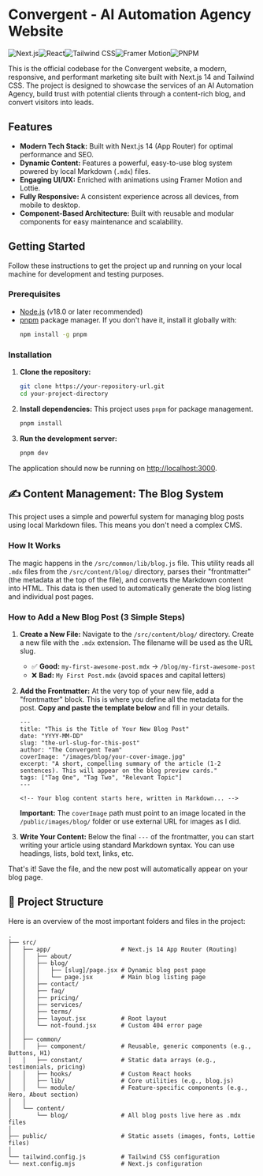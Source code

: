 # Convergent - AI Automation Agency Website

![Next.js](https://img.shields.io/badge/next.js-000000?style=for-the-badge&logo=nextdotjs&logoColor=white)![React](https://img.shields.io/badge/React-20232A?style=for-the-badge&logo=react&logoColor=61DAFB)![Tailwind CSS](https://img.shields.io/badge/tailwindcss-%2338B2AC.svg?style=for-the-badge&logo=tailwind-css&logoColor=white)![Framer Motion](https://img.shields.io/badge/Framer-black?style=for-the-badge&logo=framer&logoColor=blue)![PNPM](https://img.shields.io/badge/pnpm-F69220?style=for-the-badge&logo=pnpm&logoColor=white)

This is the official codebase for the Convergent website, a modern, responsive, and performant marketing site built with Next.js 14 and Tailwind CSS. The project is designed to showcase the services of an AI Automation Agency, build trust with potential clients through a content-rich blog, and convert visitors into leads.

## Features

- **Modern Tech Stack:** Built with Next.js 14 (App Router) for optimal performance and SEO.
- **Dynamic Content:** Features a powerful, easy-to-use blog system powered by local Markdown (`.mdx`) files.
- **Engaging UI/UX:** Enriched with animations using Framer Motion and Lottie.
- **Fully Responsive:** A consistent experience across all devices, from mobile to desktop.
- **Component-Based Architecture:** Built with reusable and modular components for easy maintenance and scalability.

## Getting Started

Follow these instructions to get the project up and running on your local machine for development and testing purposes.

### Prerequisites

- [Node.js](https://nodejs.org/en/) (v18.0 or later recommended)
- [pnpm](https://pnpm.io/) package manager. If you don't have it, install it globally with:
  ```bash
  npm install -g pnpm
  ```

### Installation

1.  **Clone the repository:**

    ```bash
    git clone https://your-repository-url.git
    cd your-project-directory
    ```

2.  **Install dependencies:**
    This project uses `pnpm` for package management.

    ```bash
    pnpm install
    ```

3.  **Run the development server:**
    ```bash
    pnpm dev
    ```

The application should now be running on [http://localhost:3000](http://localhost:3000).

## ✍️ Content Management: The Blog System

This project uses a simple and powerful system for managing blog posts using local Markdown files. This means you don't need a complex CMS.

### How It Works

The magic happens in the `/src/common/lib/blog.js` file. This utility reads all `.mdx` files from the `/src/content/blog/` directory, parses their "frontmatter" (the metadata at the top of the file), and converts the Markdown content into HTML. This data is then used to automatically generate the blog listing and individual post pages.

### How to Add a New Blog Post (3 Simple Steps)

1.  **Create a New File:**
    Navigate to the `/src/content/blog/` directory. Create a new file with the `.mdx` extension. The filename will be used as the URL slug.

    - ✅ **Good:** `my-first-awesome-post.mdx` -> `/blog/my-first-awesome-post`
    - ❌ **Bad:** `My First Post.mdx` (avoid spaces and capital letters)

2.  **Add the Frontmatter:**
    At the very top of your new file, add a "frontmatter" block. This is where you define all the metadata for the post. **Copy and paste the template below** and fill in your details.

    ```mdx
    ---
    title: "This is the Title of Your New Blog Post"
    date: "YYYY-MM-DD"
    slug: "the-url-slug-for-this-post"
    author: "The Convergent Team"
    coverImage: "/images/blog/your-cover-image.jpg"
    excerpt: "A short, compelling summary of the article (1-2 sentences). This will appear on the blog preview cards."
    tags: ["Tag One", "Tag Two", "Relevant Topic"]
    ---

    <!-- Your blog content starts here, written in Markdown... -->
    ```

    **Important:** The `coverImage` path must point to an image located in the `/public/images/blog/` folder or use external URL for images as I did.

3.  **Write Your Content:**
    Below the final `---` of the frontmatter, you can start writing your article using standard Markdown syntax. You can use headings, lists, bold text, links, etc.

That's it! Save the file, and the new post will automatically appear on your blog page.

## 📂 Project Structure

Here is an overview of the most important folders and files in the project:

```
.
├── src/
│   ├── app/                    # Next.js 14 App Router (Routing)
│   │   ├── about/
│   │   ├── blog/
│   │   │   ├── [slug]/page.jsx # Dynamic blog post page
│   │   │   └── page.jsx        # Main blog listing page
│   │   ├── contact/
│   │   ├── faq/
│   │   ├── pricing/
│   │   ├── services/
│   │   ├── terms/
│   │   ├── layout.jsx          # Root layout
│   │   └── not-found.jsx       # Custom 404 error page
│   │
│   ├── common/
│   │   ├── component/          # Reusable, generic components (e.g., Buttons, H1)
│   │   ├── constant/           # Static data arrays (e.g., testimonials, pricing)
│   │   ├── hooks/              # Custom React hooks
│   │   ├── lib/                # Core utilities (e.g., blog.js)
│   │   └── module/             # Feature-specific components (e.g., Hero, About section)
│   │
│   └── content/
│       └── blog/               # All blog posts live here as .mdx files
│
├── public/                     # Static assets (images, fonts, Lottie files)
│
└── tailwind.config.js          # Tailwind CSS configuration
└── next.config.mjs       		# Next.js configuration
```
